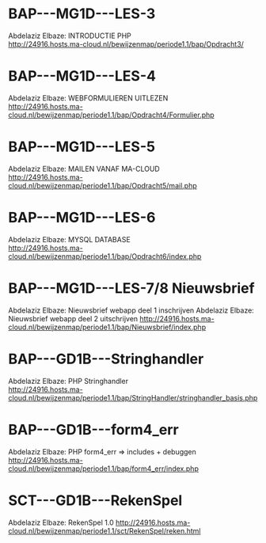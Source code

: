 # BAP---MG1D---LES-3
Abdelaziz Elbaze: INTRODUCTIE PHP    
http://24916.hosts.ma-cloud.nl/bewijzenmap/periode1.1/bap/Opdracht3/

# BAP---MG1D---LES-4
Abdelaziz Elbaze: WEBFORMULIEREN UITLEZEN  
http://24916.hosts.ma-cloud.nl/bewijzenmap/periode1.1/bap/Opdracht4/Formulier.php

# BAP---MG1D---LES-5
Abdelaziz Elbaze: MAILEN VANAF MA-CLOUD    
http://24916.hosts.ma-cloud.nl/bewijzenmap/periode1.1/bap/Opdracht5/mail.php

# BAP---MG1D---LES-6
Abdelaziz Elbaze: MYSQL DATABASE                            
http://24916.hosts.ma-cloud.nl/bewijzenmap/periode1.1/bap/Opdracht6/index.php

# BAP---MG1D---LES-7/8 Nieuwsbrief 
Abdelaziz Elbaze: Nieuwsbrief webapp deel 1 inschrijven
Abdelaziz Elbaze: Nieuwsbrief webapp deel 2 uitschrijven
http://24916.hosts.ma-cloud.nl/bewijzenmap/periode1.1/bap/Nieuwsbrief/index.php

# BAP---GD1B---Stringhandler
Abdelaziz Elbaze: PHP Stringhandler   
http://24916.hosts.ma-cloud.nl/bewijzenmap/periode1.1/bap/StringHandler/stringhandler_basis.php

# BAP---GD1B---form4_err    
Abdelaziz Elbaze: PHP form4_err => includes + debuggen
http://24916.hosts.ma-cloud.nl/bewijzenmap/periode1.1/bap/form4_err/index.php

# SCT---GD1B---RekenSpel     
Abdelaziz Elbaze: RekenSpel 1.0
http://24916.hosts.ma-cloud.nl/bewijzenmap/periode1.1/sct/RekenSpel/reken.html
